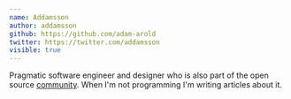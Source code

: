 ```yaml
---
name: Addamsson
author: addamsson
github: https://github.com/adam-arold
twitter: https://twitter.com/addamsson
visible: true
---
```


Pragmatic software engineer and designer who is also part of the open source [community](https://github.com/adam-arold).
When I'm not programming I'm writing articles about it.

